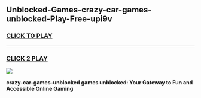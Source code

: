
## Unblocked-Games-crazy-car-games-unblocked-Play-Free-upi9v
<h3>
<a href="https://premium76.site?title=crazy-car-games-unblocked&ref=20A">CLICK TO PLAY</a></h3>
<hr>

<h3>
<a href="https://premium76.site?title=crazy-car-games-unblocked&ref=20A">CLICK 2 PLAY</a>
  
</h3>

<a href="https://premium76.site?title=crazy-car-games-unblocked&ref=20A"><img src="https://clearcache.store/games.png"></a>


**crazy-car-games-unblocked games unblocked: Your Gateway to Fun and Accessible Online Gaming**
